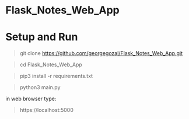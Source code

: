 # Flask_Notes_Web_App

# Setup and Run
> git clone https://github.com/georgegozal/Flask_Notes_Web_App.git

> cd Flask_Notes_Web_App

> pip3 install -r requirements.txt

> python3 main.py

in web browser type:

> https://localhost:5000
